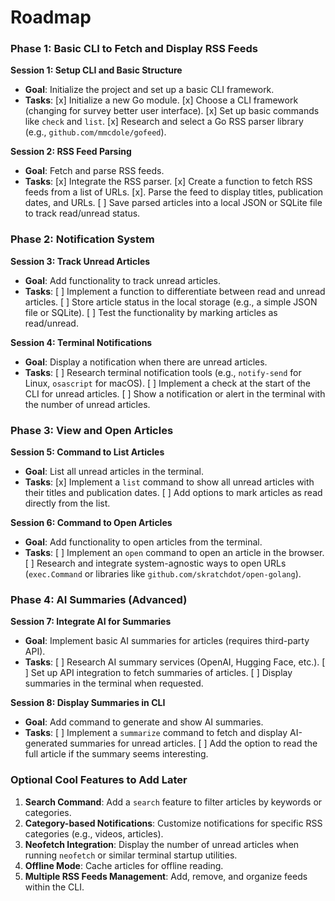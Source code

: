 # Roadmap

### **Phase 1: Basic CLI to Fetch and Display RSS Feeds**

**Session 1: Setup CLI and Basic Structure**

- **Goal**: Initialize the project and set up a basic CLI framework.
- **Tasks**:
  [x] Initialize a new Go module.
  [x] Choose a CLI framework (changing for survey better user interface).
  [x] Set up basic commands like `check` and `list`.
  [x] Research and select a Go RSS parser library (e.g., `github.com/mmcdole/gofeed`).

**Session 2: RSS Feed Parsing**

- **Goal**: Fetch and parse RSS feeds.
- **Tasks**:
  [x] Integrate the RSS parser.
  [x] Create a function to fetch RSS feeds from a list of URLs.
  [x]. Parse the feed to display titles, publication dates, and URLs.
  [ ] Save parsed articles into a local JSON or SQLite file to track read/unread status.

### **Phase 2: Notification System**

**Session 3: Track Unread Articles**

- **Goal**: Add functionality to track unread articles.
- **Tasks**:
  [ ] Implement a function to differentiate between read and unread articles.
  [ ] Store article status in the local storage (e.g., a simple JSON file or SQLite).
  [ ] Test the functionality by marking articles as read/unread.

**Session 4: Terminal Notifications**

- **Goal**: Display a notification when there are unread articles.
- **Tasks**:
  [ ] Research terminal notification tools (e.g., `notify-send` for Linux, `osascript` for macOS).
  [ ] Implement a check at the start of the CLI for unread articles.
  [ ] Show a notification or alert in the terminal with the number of unread articles.

### **Phase 3: View and Open Articles**

**Session 5: Command to List Articles**

- **Goal**: List all unread articles in the terminal.
- **Tasks**:
  [x] Implement a `list` command to show all unread articles with their titles and publication dates.
  [ ] Add options to mark articles as read directly from the list.

**Session 6: Command to Open Articles**

- **Goal**: Add functionality to open articles from the terminal.
- **Tasks**:
  [ ] Implement an `open` command to open an article in the browser.
  [ ] Research and integrate system-agnostic ways to open URLs (`exec.Command` or libraries like `github.com/skratchdot/open-golang`).

### **Phase 4: AI Summaries (Advanced)**

**Session 7: Integrate AI for Summaries**

- **Goal**: Implement basic AI summaries for articles (requires third-party API).
- **Tasks**:
  [ ] Research AI summary services (OpenAI, Hugging Face, etc.).
  [ ] Set up API integration to fetch summaries of articles.
  [ ] Display summaries in the terminal when requested.

**Session 8: Display Summaries in CLI**

- **Goal**: Add command to generate and show AI summaries.
- **Tasks**:
  [ ] Implement a `summarize` command to fetch and display AI-generated summaries for unread articles.
  [ ] Add the option to read the full article if the summary seems interesting.

### **Optional Cool Features to Add Later**

1. **Search Command**: Add a `search` feature to filter articles by keywords or categories.
2. **Category-based Notifications**: Customize notifications for specific RSS categories (e.g., videos, articles).
3. **Neofetch Integration**: Display the number of unread articles when running `neofetch` or similar terminal startup utilities.
4. **Offline Mode**: Cache articles for offline reading.
5. **Multiple RSS Feeds Management**: Add, remove, and organize feeds within the CLI.
